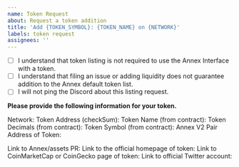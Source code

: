 ```yaml
---
name: Token Request
about: Request a token addition
title: 'Add {TOKEN_SYMBOL}: {TOKEN_NAME} on {NETWORK}'
labels: token request
assignees: ''
---
```


- [ ] I understand that token listing is not required to use the Annex Interface with a token.
- [ ] I understand that filing an issue or adding liquidity does not guarantee addition to the Annex default token list.
- [ ] I will not ping the Discord about this listing request.

**Please provide the following information for your token.**

Network:
Token Address (checkSum):
Token Name (from contract):
Token Decimals (from contract):
Token Symbol (from contract):
Annex V2 Pair Address of Token:

Link to Annex/assets PR:
Link to the official homepage of token:
Link to CoinMarketCap or CoinGecko page of token:
Link to official Twitter account:
